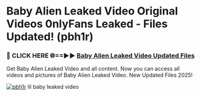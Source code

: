 # Baby Alien Leaked Video Original Videos 0nlyFans Leaked - Files Updated! (pbh1r)

<h3>🔴 CLICK HERE 🌐==►► <a href="https://tinyurl.com/ms9xzufz" rel="nofollow">Baby Alien Leaked Video Updated Files</a></h3>

Get Baby Alien Leaked Video and all content. Now you can access all videos and pictures of Baby Alien Leaked Video. New Updated Files 2025!

[![pbh1r](https://i.imgur.com/ppqm5kG.gif)](https://tinyurl.com/ms9xzufz)
lil baby leaked video